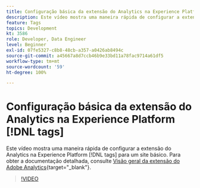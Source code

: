 ```yaml
---
title: Configuração básica da extensão do Analytics na Experience Platform [!DNL tags]
description: Este vídeo mostra uma maneira rápida de configurar a extensão do Analytics na Experience Platform [!DNL tags] para um site básico.
feature: Tags
topics: Development
kt: 3586
role: Developer, Data Engineer
level: Beginner
exl-id: 07fe5327-c8b8-48cb-a357-a0426ab8494c
source-git-commit: a45667a8d7ccb46b9e33bd11a78fac9714a61df5
workflow-type: tm+mt
source-wordcount: '59'
ht-degree: 100%

---
```


# Configuração básica da extensão do Analytics na Experience Platform [!DNL tags]

Este vídeo mostra uma maneira rápida de configurar a extensão do Analytics na Experience Platform [!DNL tags] para um site básico. Para obter a documentação detalhada, consulte [Visão geral da extensão do Adobe Analytics](https://experienceleague.adobe.com/docs/experience-platform/tags/extensions/client/analytics/overview.html?lang=pt-BR){target="_blank"}.

>[!VIDEO](https://video.tv.adobe.com/v/28751/?quality=12&learn=on)
